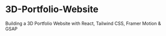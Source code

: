 # 3D-Portfolio-Website
Building a 3D Portfolio Website with React, Tailwind CSS, Framer Motion &amp; GSAP
